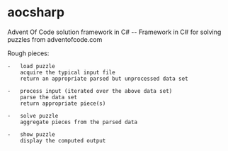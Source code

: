 # aocsharp
Advent Of Code solution framework in C#
-- Framework in C# for solving puzzles from adventofcode.com

Rough pieces:

    -   load puzzle
        acquire the typical input file
        return an appropriate parsed but unprocessed data set 

    -   process input (iterated over the above data set)
        parse the data set
        return appropriate piece(s)

    -   solve puzzle
        aggregate pieces from the parsed data

    -   show puzzle
        display the computed output
